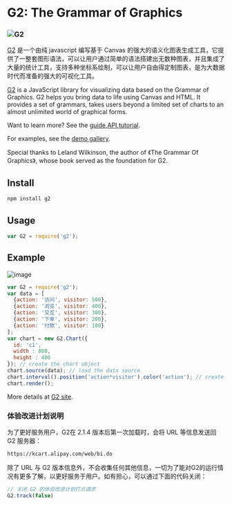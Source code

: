 # G2: The Grammar of Graphics

### ![G2](https://os.alipayobjects.com/rmsportal/vdzXowCvbvZCGGG.svg)

[G2](https://g2.alipay.com) 是一个由纯 javascript 编写基于 Canvas 的强大的语义化图表生成工具，它提供了一整套图形语法，可以让用户通过简单的语法搭建出无数种图表，并且集成了大量的统计工具，支持多种坐标系绘制，可以让用户自由得定制图表，是为大数据时代而准备的强大的可视化工具。


[G2](https://g2.alipay.com) is a JavaScript library for visualizing data based on the Grammar of Graphics. G2 helps you bring data to life using Canvas and HTML. It provides a set of grammars, takes users beyond a limited set of charts to an almost unlimited world of graphical forms.

Want to learn more? See the [guide](../../wiki/How-to-create-a--chart),[API](../../wiki/API),[tutorial](https://g2.alipay.com/tutorial/).

For examples, see the [demo gallery](https://g2.alipay.com/demo/).

Special thanks to Leland Wilkinson, the author of 《The Grammar Of Graphics》,  whose book served as the foundation for G2. 

## Install

```bash
npm install g2
```

## Usage

```js
var G2 = require('g2');
```

## Example

![image](https://t.alipayobjects.com/images/T1quFoXldXXXXXXXXX.png)

```js
var G2 = require('g2');
var data = [
  {action: '访问', visitor: 500},
  {action: '浏览', visitor: 400},
  {action: '交互', visitor: 300},
  {action: '下单', visitor: 200},
  {action: '付款', visitor: 100}
];
var chart = new G2.Chart({
  id: 'c1',
  width : 800,
  height : 400
}); // create the chart object
chart.source(data); // load the data source
chart.interval().position('action*visitor').color('action'); // create the detail chart
chart.render();
```

More details at [G2 site](https://g2.alipay.com).


### 体验改进计划说明

为了更好服务用户，G2在 2.1.4 版本后第一次加载时，会将 URL 等信息发送回 G2 服务器：

```
https://kcart.alipay.com/web/bi.do
```
除了 URL 与 G2 版本信息外，不会收集任何其他信息，一切为了能对G2的运行情况有更多了解，以更好服务于用户。如有担心，可以通过下面的代码关闭：

```js
// 关闭 G2 的体验改进计划打点请求
G2.track(false)

```
